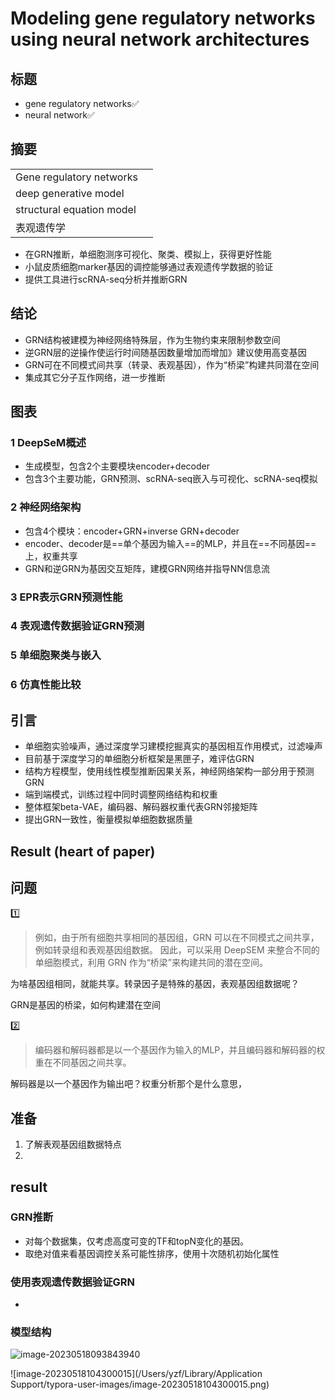# Modeling gene regulatory networks using neural network architectures

## 标题

* gene regulatory networks✅
* neural network✅

## 摘要

|                           |      |
| ------------------------- | ---- |
| Gene regulatory networks  |      |
| deep generative model     |      |
| structural equation model |      |
| 表观遗传学                |      |

* 在GRN推断，单细胞测序可视化、聚类、模拟上，获得更好性能
* 小鼠皮质细胞marker基因的调控能够通过表观遗传学数据的验证
* 提供工具进行scRNA-seq分析并推断GRN

## 结论

* GRN结构被建模为神经网络特殊层，作为生物约束来限制参数空间
* 逆GRN层的逆操作使运行时间随基因数量增加而增加》建议使用高变基因
* GRN可在不同模式间共享（转录、表观基因），作为“桥梁”构建共同潜在空间
* 集成其它分子互作网络，进一步推断



## 图表

### 1 DeepSeM概述

* 生成模型，包含2个主要模块encoder+decoder
* 包含3个主要功能，GRN预测、scRNA-seq嵌入与可视化、scRNA-seq模拟

### 2 神经网络架构

* 包含4个模块：encoder+GRN+inverse GRN+decoder
* encoder、decoder是==单个基因为输入==的MLP，并且在==不同基因==上，权重共享
* GRN和逆GRN为基因交互矩阵，建模GRN网络并指导NN信息流

### 3 EPR表示GRN预测性能

### 4 表观遗传数据验证GRN预测

### 5 单细胞聚类与嵌入

### 6 仿真性能比较



## 引言

* 单细胞实验噪声，通过深度学习建模挖掘真实的基因相互作用模式，过滤噪声
* 目前基于深度学习的单细胞分析框架是黑匣子，难评估GRN
* 结构方程模型，使用线性模型推断因果关系，神经网络架构一部分用于预测GRN
* 端到端模式，训练过程中同时调整网络结构和权重
* 整体框架beta-VAE，编码器、解码器权重代表GRN邻接矩阵
* 提出GRN一致性，衡量模拟单细胞数据质量



## Result (heart of paper)













## 问题

1️⃣

> 例如，由于所有细胞共享相同的基因组，GRN 可以在不同模式之间共享，例如转录组和表观基因组数据。 因此，可以采用 DeepSEM 来整合不同的单细胞模式，利用 GRN 作为“桥梁”来构建共同的潜在空间。

为啥基因组相同，就能共享。转录因子是特殊的基因，表观基因组数据呢？

GRN是基因的桥梁，如何构建潜在空间

2️⃣

> 编码器和解码器都是以一个基因作为输入的MLP，并且编码器和解码器的权重在不同基因之间共享。

解码器是以一个基因作为输出吧？权重分析那个是什么意思，





## 准备

1. 了解表观基因组数据特点
2. 







## result

### GRN推断

* 对每个数据集，仅考虑高度可变的TF和topN变化的基因。
* 取绝对值来看基因调控关系可能性排序，使用十次随机初始化属性





### 使用表观遗传数据验证GRN

* 

### 模型结构

<img src="/Users/yzf/Library/Application Support/typora-user-images/image-20230518093843940.png" alt="image-20230518093843940"  />







![image-20230518104300015](/Users/yzf/Library/Application Support/typora-user-images/image-20230518104300015.png)

